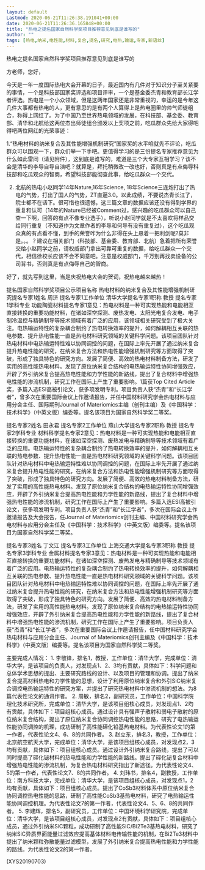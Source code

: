 ```yaml
---
layout: default
Lastmod: 2020-06-21T11:26:38.191041+00:00
date: 2020-06-21T11:26:36.165848+00:00
title: "热电之提名国家自然科学奖项目推荐意见到底是谁写的"
author: ""
tags: [热电,纳米,电性能,材料,复合,提名,研究,电热,输运,专家,新语丝]
---
```


热电之提名国家自然科学奖项目推荐意见到底是谁写的

方老师，您好，

今天是一年一度国际热电大会开幕的日子，最近国内有几件对于知识分子至关紧要的事情，一个是科技部国家奖评选和项目评审，一个是基金委杰青和教育部长江学者评选。热电是一个小众领域，但是这两年国家还是非常重视的，幸运的是今年这几件大事都有热电的人，更有意思的是有两个人算得上是热电圈里的帅气师徒组合，称得上网红了。为了中国乃至世界热电领域的发展，在科技部、基金委、教育部、清华和北航给这两位杰出师徒组合颁发以上奖项之前，吃瓜群众先给大家得吧得吧两位网红的光荣事迹：

1.“热电材料的纳米复合及其性能增强机制研究”国家奖的水平咱就先不评论，吃瓜群众可以围观一下，群众们举一下手吧。更值得学习的是三份提名专家推荐意见为什么如此雷同（请见附件），这到底是谁写的，难道是三个大专家互相学习？该不会是清华的李导自导自演吧？就算是，拜托稍微改一改也好，否则真是有点侮辱科技部和吃瓜观众的智商，希望科技部能彻查此事，给吃瓜群众一个交代。

2. 北航的热电小赵同学14年Nature,16年Science, 18年Science三连炮打出了热电的气势，打出了国人的气势，ZT直逼3.0。以此成绩，不要说杰青长江了，院士都不在话下。很可惜也很遗憾，这三篇文章的数据应该还没有得到学界的重复和认可（14年的Nature已经被Comment过，感兴趣的吃瓜群众可以自己查一下啊，回答的有点不像专业选手），听说小赵同学就是不太喜欢将样品交给同行重复（不知道作为文章作者的李导和何导有没有重复过），这个吃瓜观众真的有点看不懂，到手的荣誉咋为什么非得在头上悬着一把利剑呢?莫非是。。。？建议在相关部门（科技部、基金委、教育部、北航）急着把所有荣誉交给小赵同学之前，请权威部门拿出可靠可重复的数据，给吃瓜群众一个交代，相信徐校长应该不会不同意吧。注意是权威部门，千万别再找卖设备的公司背书，否则真是有点侮辱自己的智商。

好了，就先写到这里，当是庆祝热电大会的贺词，祝热电越来越热！

提名国家自然科学奖项目公示项目名称	热电材料的纳米复合及其性能增强机制研究提名专家1姓名	周济	提名专家1工作单位	清华大学提名专家1职称	教授	提名专家1学科专业	功能陶瓷材料提名专家1意见：热电材料是一种可实现热能和电能相互直接转换的重要功能材料，在诸如深空探测、废热发电、太阳光电复合发电、电子制冷温控与精确制导等技术领域有着广泛的应用，该领域相关研究受到了极大关注。电热输运特性的复杂耦合制约了热电转换效率的提升，如何解耦相互关联的热电参数、提升热电性能一直是热电材料研究领域的关键科学问题。该项目团队针对热电材料中电热输运特性难以协同调控的问题，在国际上率先开展了通过纳米复合提升热电性能的研究，在纳米复合方法和热电性能增强机制研究等方面取得了突破，形成了独具特色的研究方向。发展了简便、高效的热电材料制备方法，研发了实用的高性能热电材料。发现了原位纳米复合结构的电热输运特性协同增强效应，开辟了外引纳米复合提高热电性能和力学性能的新路线，提出了复合材料中增强热电性能的渗流机制，研究工作在国际上产生了重要影响。1篇获Top Cited Article奖，多篇入选ESI高被引论文，获多项发明专利。项目负责人获“杰青”和“长江学者”，曾多次在重要国际会议上作邀请报告，并任中国材料研究学会热电材料与应用分会主任、国际期刊Journal of Materiomics主编（创刊主编）及《中国科学：技术科学》（中英文版）编委等。提名该项目为国家自然科学奖二等奖。

提名专家2姓名	田永君	提名专家2工作单位	燕山大学提名专家2职称	教授	提名专家2学科专业	材料科学提名专家2意见：热电材料是一种可实现热能和电能相互直接转换的重要功能材料，在诸如深空探测、废热发电与精确制导等技术领域有着广泛的应用。电热输运特性的复杂耦合制约了热电转换效率的提升，如何解耦相互关联的热电参数、提升热电性能一直是热电材料研究领域的关键科学问题。该项目团队针对热电材料中电热输运特性难以协同调控的问题，在国际上率先开展了通过纳米复合提升热电性能的研究，在纳米复合方法和热电性能增强机制研究等方面取得了突破，形成了独具特色的研究方向。发展了简便、高效的热电材料制备方法，研发了实用的高性能热电材料。发现了原位纳米复合结构的电热输运特性协同增强效应，开辟了外引纳米复合提高热电性能和力学性能的新路线，提出了复合材料中增强热电性能的渗流机制，研究工作在国际上产生了重要影响。多篇入选ESI高被引论文，获多项发明专利。项目负责人获“杰青”和“长江学者”，多次在国际会议上作邀请报告及大会报告，任Journal of Materiomics创刊主编、中国材料研究学会热电材料与应用分会主任及《中国科学：技术科学》（中英文版）编委等。提名该项目为国家自然科学奖二等奖。

提名专家3姓名	丁文江	提名专家3工作单位	上海交通大学提名专家3职称	教授	提名专家3学科专业	金属材料提名专家3意见：热电材料是一种可实现热能和电能相互直接转换的重要功能材料，在诸如深空探测、废热发电与精确制导等技术领域有着广泛的应用。电热输运特性的复杂耦合制约了热电转换效率的提升，如何解耦相互关联的热电参数、提升热电性能一直是热电材料研究领域的关键科学问题。该项目团队针对热电材料中电热输运特性难以协同调控的问题，在国际上率先开展了通过纳米复合提升热电性能的研究，在纳米复合方法和热电性能增强机制研究等方面取得了突破，形成了独具特色的研究方向。发展了简便、高效的热电材料制备方法，研发了实用的高性能热电材料。发现了原位纳米复合结构的电热输运特性协同增强效应，开辟了外引纳米复合提高热电性能和力学性能的新路线，提出了复合材料中增强热电性能的渗流机制，研究工作在国际上产生了重要影响。项目负责人获“杰青”和“长江学者”，多次在重要国际会议上作邀请报告，任中国材料研究学会热电材料与应用分会主任、Journal of Materiomics创刊主编及《中国科学：技术科学》（中英文版）编委等。提名该项目为国家自然科学奖二等奖。

主要完成人情况：  1. 李敬锋，排名1，教授，工作单位：清华大学，完成单位：清华大学，是该项目的负责人，对发现点1、2、3均有贡献，具体如下：科学问题和总体学术思想的提出、主要研究路线的设计、以及项目的管理和协调。提出了纳米复合提高材料热电和力学性能的思想，设计了利用原位纳米复合和外引SiC纳米复合调控电热输运特性的研究方案，并提出了研究热电材料中渗流机制的想法。为8篇代表性论文的通讯作者。  2. 周敏，排名2，副研究员，工作单位：中国科学院理化技术研究所，完成单位：清华大学，是该项目组核心成员，对发现点1、2均有贡献，具体如下：项目组核心成员。通过设计具有强声子散射和弱电子散射的原位纳米复合结构，提出了原位纳米复合协同调控热电性能的思路，研究了电热输运性能协同调控的机理，成功研制了高性能碲化铅基热电材料。为代表性论文1的第一作者，代表性论文4、6、8的共同作者。  3. 赵立东，排名3，教授，工作单位：北京航空航天大学，完成单位：清华大学，是该项目组核心成员，对发现点2，3均有贡献，具体如下：项目组核心成员。通过设计外引纳米复合路线，提出了可以同时提高了碲化铋材料的热电性能和力学性能的新路线。提出了碲化铋复合材料中增强热电性能的渗流机制，为复合热电材料研究指出了新途径。为代表性论文4、5的第一作者，代表性论文7、8的共同作者。  4. 刘玮书，排名4，副教授，工作单位：南方科技大学，完成单位：清华大学，是该项目组核心成员，对发现点1，2均有贡献，具体如下：项目组核心成员。提出了CoSb3材料体系中原位纳米复合协同调控热电性能的思路，研制了高性能CoSb3基热电材料，研究了电热输运性能协同调控机理。为代表性论文7的第一作者，代表性论文4、5、6、8的共同作者。  5. 李建辉，排名5，副研究员，工作单位：中国环境科学研究院，完成单位：清华大学，是该项目组核心成员，对发现点2有贡献，具体如下：项目组核心成员，通过外引纳米SiC颗粒，成功研制了高性能SiC/Bi2Te3基热电材料，研究了纳米SiC异质界面能量过滤效应提高基体材料电传输性能的机制，在Bi2Te3材料中提出了纳米颗粒弥散能量过滤模型，发展了外引纳米复合提高热电性能和力学性能的路线。为代表性论文2的第一作者。

(XYS20190703)

